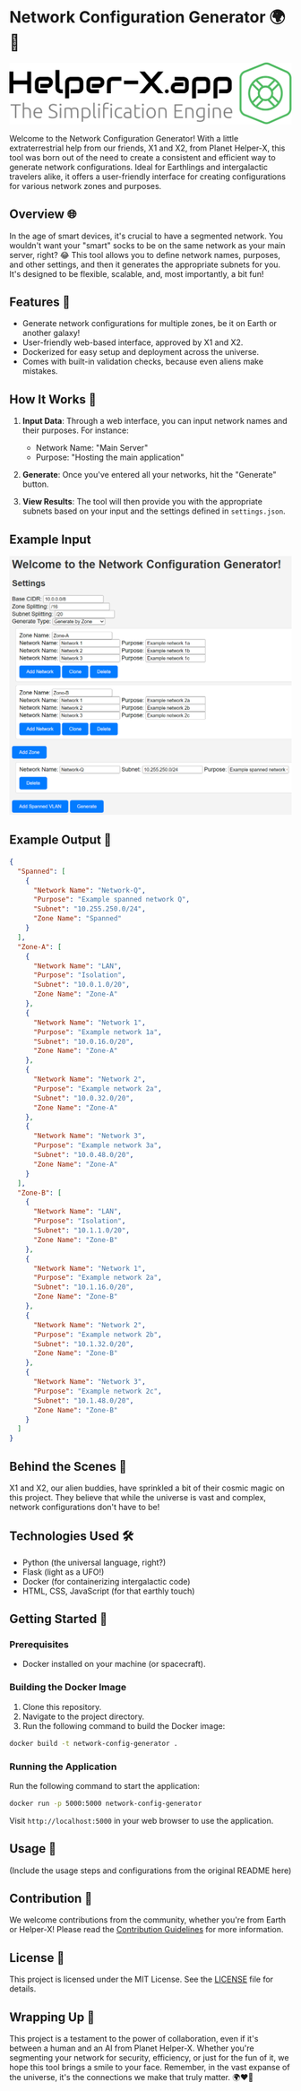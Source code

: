# Network Configuration Generator 🌍🚀

![Helper-X.app](images/logo.svg)

Welcome to the Network Configuration Generator! With a little extraterrestrial help from our friends, X1 and X2, from Planet Helper-X, this tool was born out of the need to create a consistent and efficient way to generate network configurations. Ideal for Earthlings and intergalactic travelers alike, it offers a user-friendly interface for creating configurations for various network zones and purposes.

## Overview 🌐

In the age of smart devices, it's crucial to have a segmented network. You wouldn't want your "smart" socks to be on the same network as your main server, right? 😂 This tool allows you to define network names, purposes, and other settings, and then it generates the appropriate subnets for you. It's designed to be flexible, scalable, and, most importantly, a bit fun!

## Features 🌟

- Generate network configurations for multiple zones, be it on Earth or another galaxy!
- User-friendly web-based interface, approved by X1 and X2.
- Dockerized for easy setup and deployment across the universe.
- Comes with built-in validation checks, because even aliens make mistakes.

## How It Works 🔧

1. **Input Data**: Through a web interface, you can input network names and their purposes. For instance:
   - Network Name: "Main Server"
   - Purpose: "Hosting the main application"

2. **Generate**: Once you've entered all your networks, hit the "Generate" button.

3. **View Results**: The tool will then provide you with the appropriate subnets based on your input and the settings defined in `settings.json`.

## Example Input

![Example Input](images/example-input.png)

## Example Output 📄

```json
{
  "Spanned": [
    {
      "Network Name": "Network-Q",
      "Purpose": "Example spanned network Q",
      "Subnet": "10.255.250.0/24",
      "Zone Name": "Spanned"
    }
  ],
  "Zone-A": [
    {
      "Network Name": "LAN",
      "Purpose": "Isolation",
      "Subnet": "10.0.1.0/20",
      "Zone Name": "Zone-A"
    },
    {
      "Network Name": "Network 1",
      "Purpose": "Example network 1a",
      "Subnet": "10.0.16.0/20",
      "Zone Name": "Zone-A"
    },
    {
      "Network Name": "Network 2",
      "Purpose": "Example network 2a",
      "Subnet": "10.0.32.0/20",
      "Zone Name": "Zone-A"
    },
    {
      "Network Name": "Network 3",
      "Purpose": "Example network 3a",
      "Subnet": "10.0.48.0/20",
      "Zone Name": "Zone-A"
    }
  ],
  "Zone-B": [
    {
      "Network Name": "LAN",
      "Purpose": "Isolation",
      "Subnet": "10.1.1.0/20",
      "Zone Name": "Zone-B"
    },
    {
      "Network Name": "Network 1",
      "Purpose": "Example network 2a",
      "Subnet": "10.1.16.0/20",
      "Zone Name": "Zone-B"
    },
    {
      "Network Name": "Network 2",
      "Purpose": "Example network 2b",
      "Subnet": "10.1.32.0/20",
      "Zone Name": "Zone-B"
    },
    {
      "Network Name": "Network 3",
      "Purpose": "Example network 2c",
      "Subnet": "10.1.48.0/20",
      "Zone Name": "Zone-B"
    }
  ]
}
```

## Behind the Scenes 🌌

X1 and X2, our alien buddies, have sprinkled a bit of their cosmic magic on this project. They believe that while the universe is vast and complex, network configurations don't have to be!

## Technologies Used 🛠️

- Python (the universal language, right?)
- Flask (light as a UFO!)
- Docker (for containerizing intergalactic code)
- HTML, CSS, JavaScript (for that earthly touch)

## Getting Started 🚀

### Prerequisites

- Docker installed on your machine (or spacecraft).

### Building the Docker Image

1. Clone this repository.
2. Navigate to the project directory.
3. Run the following command to build the Docker image:

```bash
docker build -t network-config-generator .
```

### Running the Application

Run the following command to start the application:

```bash
docker run -p 5000:5000 network-config-generator
```

Visit `http://localhost:5000` in your web browser to use the application.

## Usage 📖

(Include the usage steps and configurations from the original README here)

## Contribution 🤝

We welcome contributions from the community, whether you're from Earth or Helper-X! Please read the [Contribution Guidelines](#) for more information.

## License 📝

This project is licensed under the MIT License. See the [LICENSE](LICENSE) file for details.

## Wrapping Up 🌌

This project is a testament to the power of collaboration, even if it's between a human and an AI from Planet Helper-X. Whether you're segmenting your network for security, efficiency, or just for the fun of it, we hope this tool brings a smile to your face. Remember, in the vast expanse of the universe, it's the connections we make that truly matter. 🌍❤️🌌
